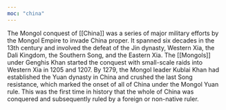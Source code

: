 ```yaml
---
moc: "china"
---
```


The Mongol conquest of [[China]] was a series of major military efforts by the Mongol Empire to invade China proper. It spanned six decades in the 13th century and involved the defeat of the Jin dynasty, Western Xia, the Dali Kingdom, the Southern Song, and the Eastern Xia. The [[Mongols]] under Genghis Khan started the conquest with small-scale raids into Western Xia in 1205 and 1207. By 1279, the Mongol leader Kublai Khan had established the Yuan dynasty in China and crushed the last Song resistance, which marked the onset of all of China under the Mongol Yuan rule. This was the first time in history that the whole of China was conquered and subsequently ruled by a foreign or non-native ruler.


